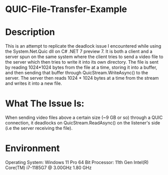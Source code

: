 # QUIC-File-Transfer-Example
# Description
This is an attempt to replicate the deadlock issue I encountered while using the System.Net.Quic dll on C# .NET 7 preview 7.
It is both a client and a server spun on the same system where the client tries to send a video file to the server which then tries to write it into its own directory.
The file is sent by reading 1024*1024 bytes from the file at a time, storing it into a buffer, and then sending that buffer through QuicStream.WriteAsync() to the server.
The server then reads 1024 * 1024 bytes at a time from the stream and writes it into a new file.

# What The Issue Is:
When sending video files above a certain size (~9 GB or so) through a QUIC connection, it deadlocks on QuicStream.ReadAsync() on the listener's side (i.e the server receiving the file).

# Environment
Operating System: Windows 11 Pro 64 Bit
Processor: 11th Gen Intel(R) Core(TM) i7-1185G7 @ 3.00GHz   1.80 GHz

